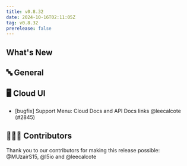 ```yaml
---
title: v0.8.32
date: 2024-10-16T02:11:05Z
tag: v0.8.32
prerelease: false
---
```


## What's New
## 🔤 General
## 🖥 Cloud UI

- [bugfix] Support Menu: Cloud Docs and API Docs links @leecalcote (#2845)

## 👨🏽‍💻 Contributors

Thank you to our contributors for making this release possible:
@MUzairS15, @l5io and @leecalcote

